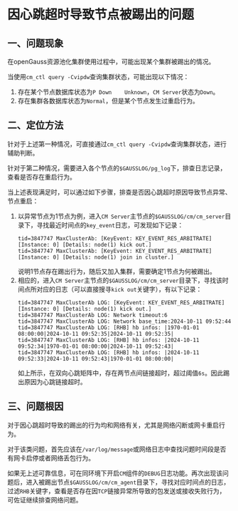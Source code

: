 # 因心跳超时导致节点被踢出的问题

## 一、问题现象
在openGauss资源池化集群使用过程中，可能出现某个集群被踢出的情况。

当使用`cm_ctl query -Cvipdw`查询集群状态，可能出现以下情况：
1.  存在某个节点数据库状态为`P Down    Unknown`，`CM Server`状态为`Down`。
2.  存在集群各数据库状态为`Normal`，但是某个节点发生过重启行为。


## 二、定位方法
针对于上述第一种情况，可直接通过`cm_ctl query -Cvipdw`查询集群状态，进行辅助判断。

针对于第二种情况，需要进入各个节点的`$GAUSSLOG/pg_log`下，排查日志记录，查看是否存在重启行为。

当上述表现满足时，可以通过如下步骤，排查是否因心跳超时原因导致节点异常、节点重启：

1.  以异常节点为1节点为例，进入`CM Server`主节点的`$GAUSSLOG/cm/cm_server`目录下，寻找最近时间点的`key_event`日志，可发现如下记录：
    ```shell
    tid=3847747 MaxClusterAb: [KeyEvent: KEY_EVENT_RES_ARBITRATE] [Instance: 0] [Details: node(1) kick out.]
    tid=3847747 MaxClusterAb: [KeyEvent: KEY_EVENT_RES_ARBITRATE] [Instance: 0] [Details: node(1) join in cluster.]
    ```
    说明1节点存在踢出行为，随后又加入集群，需要确定1节点为何被踢出。
2.  相应的，进入`CM Server`主节点的`$GAUSSLOG/cm/cm_server`目录下，寻找该时间点所对应的日志（可以直接搜寻`kick out`关键字），有以下记录：
    ```shell
    tid=3847747 MaxClusterAb LOG: [KeyEvent: KEY_EVENT_RES_ARBITRATE] [Instance: 0] [Details: node(1) kick out.]
    tid=3847747 MaxClusterAb LOG: Network timeout:6
    tid=3847747 MaxClusterAb LOG: Network base_time:2024-10-11 09:52:44
    tid=3847747 MaxClusterAb LOG: [RHB] hb infos: |1970-01-01 08:00:00|2024-10-11 09:52:35|2024-10-11 09:52:35|
    tid=3847747 MaxClusterAb LOG: [RHB] hb infos: |2024-10-11 09:52:34|1970-01-01 08:00:00|2024-10-11 09:52:43|
    tid=3847747 MaxClusterAb LOG: [RHB] hb infos: |2024-10-11 09:52:33|2024-10-11 09:52:43|1970-01-01 08:00:00|
    ```
    如上所示，在双向心跳矩阵中，存在两节点间链接超时，超过阈值`6s`。因此踢出原因为心跳链接超时。

## 三、问题根因
对于因心跳超时导致的踢出的行为均和网络有关，尤其是网络闪断或网卡重启行为。

对于该类问题，首先应该在`/var/log/message`或网络日志中查找问题时间段是否有网卡启停或者网络丢包行为。

如果无上述可靠信息，可在同环境下开启`CM`组件的`DEBUG`日志功能。再次出现该问题后，进入被踢出节点`$GAUSSLOG/cm/cm_agent`目录下，寻找对应时间点的日志，过滤`RHB`关键字，查看是否存在因`TCP`链接异常所导致的包发送或接收失败行为，可佐证继续排查网络问题。
